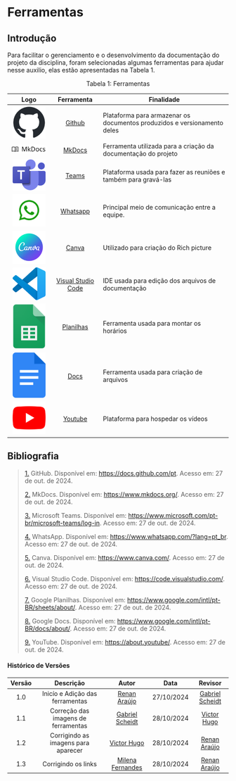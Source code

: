 # Ferramentas 

## Introdução

Para facilitar o gerenciamento e o desenvolvimento da documentação do projeto da disciplina, foram selecionadas algumas ferramentas para ajudar nesse auxilio, elas estão apresentadas na Tabela 1. 


<div style="text-align: center">
<p>Tabela 1: Ferramentas </p>
</div>


| Logo | Ferramenta | Finalidade |
| :-----: | :----: | ----------- |
| <img src="https://github.com/Requisitos-de-Software/2024.2-Sympla/raw/main/docs/assets/ferramentas/github.png" width=75px> | [Github](https://docs.github.com/pt) | Plataforma para armazenar os documentos produzidos e versionamento deles |
| <img style="border-radius: 25%" src="https://github.com/Requisitos-de-Software/2024.2-Sympla/raw/main/docs/assets/ferramentas/mkdocs.png" width=150px> | [MkDocs](https://www.mkdocs.org/) | Ferramenta utilizada para a criação da documentação do projeto |
| <img src="https://github.com/Requisitos-de-Software/2024.2-Sympla/raw/main/docs/assets/ferramentas/teams.png" width=75px> | [Teams](https://www.microsoft.com/pt-br/microsoft-teams/log-in) | Plataforma usada para fazer as reuniões e também para gravá-las |
| <img src="https://github.com/Requisitos-de-Software/2024.2-Sympla/raw/main/docs/assets/ferramentas/whatsapp.png" width=75px> | [Whatsapp](https://www.whatsapp.com/?lang=pt_br) | Principal meio de comunicação entre a equipe.|
| <img src="https://github.com/Requisitos-de-Software/2024.2-Sympla/raw/main/docs/assets/ferramentas/canva.png" width=75> | [Canva]( https://www.canva.com/) | Utilizado para criação do Rich picture |
| <img src="https://github.com/Requisitos-de-Software/2024.2-Sympla/raw/main/docs/assets/ferramentas/vscode.png" width=75px> | [Visual Studio Code](https://code.visualstudio.com/) | IDE usada para edição dos arquivos de documentação |
| <img src="https://github.com/Requisitos-de-Software/2024.2-Sympla/raw/main/docs/assets/ferramentas/panilha.png" width=75px> | [Planilhas](https://www.google.com/intl/pt-BR/sheets/about/) | Ferramenta usada para montar os horários |
| <img src="https://github.com/Requisitos-de-Software/2024.2-Sympla/raw/main/docs/assets/ferramentas/docs.png" width=75px> | [Docs]( https://www.google.com/intl/pt-BR/docs/about/) | Ferramenta usada para criação de arquivos |
| <img src="https://github.com/Requisitos-de-Software/2024.2-Sympla/raw/main/docs/assets/ferramentas/youtube.png" width=75px> | [Youtube]( https://about.youtube/) | Plataforma para hospedar os vídeos |



## **Bibliografia**

> <a id="FRM1" href="#anchor_1">1.</a> GitHub. Disponível em: https://docs.github.com/pt. Acesso em: 27 de out. de 2024.
>
> <a id="FRM4" href="#anchor_2">2.</a> MkDocs. Disponível em: https://www.mkdocs.org/. Acesso em: 27 de out. de 2024.
> 
> <a id="FRM2" href="#anchor_3">3.</a> Microsoft Teams. Disponível em: https://www.microsoft.com/pt-br/microsoft-teams/log-in. Acesso em: 27 de out. de 2024.
>
> <a id="FRM6" href="#anchor_4">4.</a> WhatsApp. Disponível em: https://www.whatsapp.com/?lang=pt_br. Acesso em: 27 de out. de 2024.
>
> <a id="FRM6" href="#anchor_5">5.</a> Canva. Disponível em: https://www.canva.com/. Acesso em: 27 de out. de 2024.
> 
> <a id="FRM5" href="#anchor_6">6.</a> Visual Studio Code. Disponível em: https://code.visualstudio.com/. Acesso em: 27 de out. de 2024.
>
> <a id="FRM8" href="#anchor_7">7.</a> Google Planilhas. Disponível em: https://www.google.com/intl/pt-BR/sheets/about/. Acesso em: 27 de out. de 2024.
>
> <a id="FRM9" href="#anchor_8">8.</a> Google Docs. Disponível em: https://www.google.com/intl/pt-BR/docs/about/. Acesso em: 27 de out. de 2024.
> 
> <a id="FRM7" href="#anchor_9">9.</a> YouTube. Disponível em: https://about.youtube/. Acesso em: 27 de out. de 2024.
>

#### **Histórico de Versões**

| Versão |          Descrição              |     Autor      |      Data      |   Revisor     |
|:------:|:-------------------------------:|:--------------:|:--------------:|:-------------:|
|  1.0   | Inicío e Adição das ferramentas | [Renan Araújo](https://github.com/renantfm4) | 27/10/2024   | [Gabriel Scheidt](https://github.com/Gxaite)  |
|  1.1   | Correção das imagens de ferramentas | [Gabriel Scheidt](https://github.com/Gxaite) | 28/10/2024   | [Victor Hugo](https://github.com/VHbernardes) | 
|  1.2   | Corrigindo as imagens para aparecer | [Victor Hugo](https://github.com/VHbernardes) | 28/10/2024   |  [Renan Araújo](https://github.com/renantfm4) |
|  1.3   | Corrigindo os links | [Milena Fernandes ](https://github.com/MilenaFRocha) | 28/10/2024   |  [Renan Araújo](https://github.com/renantfm4) |
